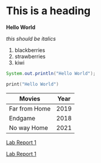 # This is a heading
**Hello World**

*this should be italics*

1. blackberries
2. strawberries
3. kiwi

``` java
System.out.println("Hello World");
```

``` cpp
print("Hello World")
```

|Movies|Year|
|--|--|
|Far from Home|2019|
|Endgame|2018|
|No way Home|2021|

[Lab Report 1](lab-report-1-week-2.html)

[Lab Report 1](https://atorshizi.github.io/cse15l-lab-reports/lab-report-1-week-2.html)

